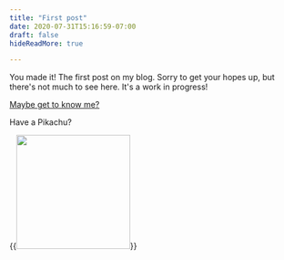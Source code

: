```yaml
---
title: "First post"
date: 2020-07-31T15:16:59-07:00
draft: false
hideReadMore: true

---
```

You made it! The first post on my blog. 
Sorry to get your hopes up, but there's not much to see here. It's a work in progress!


[Maybe get to know me?](https://chenbrian.ca/about)




Have a Pikachu?

{{<image style="width: 200px" src="../pikachu.png">}}


